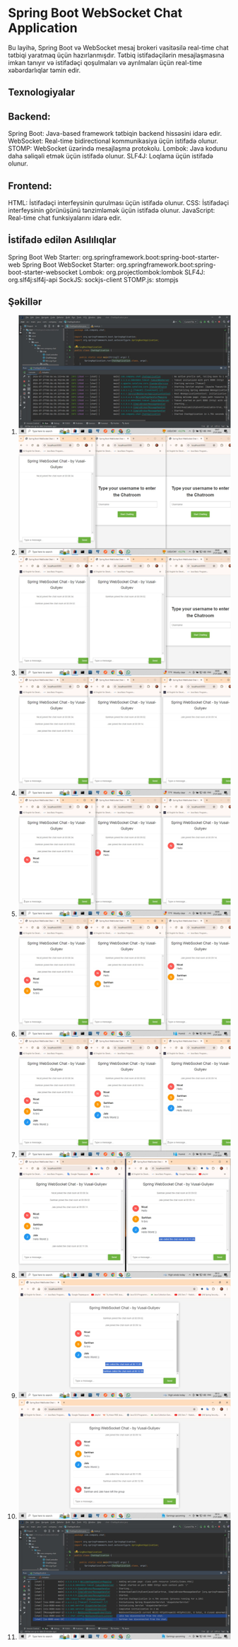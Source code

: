 # Spring Boot WebSocket Chat Application
Bu layihə, Spring Boot və WebSocket mesaj brokeri vasitəsilə real-time chat tətbiqi yaratmaq üçün hazırlanmışdır.
Tətbiq istifadəçilərin mesajlaşmasına imkan tanıyır və istifadəçi qoşulmaları və ayrılmaları üçün real-time xəbərdarlıqlar təmin edir.

## Texnologiyalar
## Backend:

Spring Boot: Java-based framework tətbiqin backend hissəsini idarə edir.
WebSocket: Real-time bidirectional kommunikasiya üçün istifadə olunur.
STOMP: WebSocket üzərində mesajlaşma protokolu.
Lombok: Java kodunu daha səliqəli etmək üçün istifadə olunur.
SLF4J: Loqlama üçün istifadə olunur.

## Frontend:

HTML: İstifadəçi interfeysinin qurulması üçün istifadə olunur.
CSS: İstifadəçi interfeysinin görünüşünü tənzimləmək üçün istifadə olunur.
JavaScript: Real-time chat funksiyalarını idarə edir.

## İstifadə edilən Asılılıqlar
Spring Boot Web Starter: org.springframework.boot:spring-boot-starter-web
Spring Boot WebSocket Starter: org.springframework.boot:spring-boot-starter-websocket
Lombok: org.projectlombok:lombok
SLF4J: org.slf4j:slf4j-api
SockJS: sockjs-client
STOMP.js: stompjs

## Şəkillər

1. ![Image 1](https://github.com/GuliyevVusal/websocket/raw/main/src/main/resources/static/images/image-1.jpg)
2. ![Image 2](https://github.com/GuliyevVusal/websocket/raw/main/src/main/resources/static/images/image-2.jpg)
3. ![Image 3](https://github.com/GuliyevVusal/websocket/raw/main/src/main/resources/static/images/image-3.jpg)
4. ![Image 4](https://github.com/GuliyevVusal/websocket/raw/main/src/main/resources/static/images/image-4.jpg)
5. ![Image 5](https://github.com/GuliyevVusal/websocket/raw/main/src/main/resources/static/images/image-5.jpg)
6. ![Image 6](https://github.com/GuliyevVusal/websocket/raw/main/src/main/resources/static/images/image-6.jpg)
7. ![Image 7](https://github.com/GuliyevVusal/websocket/raw/main/src/main/resources/static/images/image-7.jpg)
8. ![Image 8](https://github.com/GuliyevVusal/websocket/raw/main/src/main/resources/static/images/image-8.jpg)
9. ![Image 9](https://github.com/GuliyevVusal/websocket/raw/main/src/main/resources/static/images/image-9.jpg)
10. ![Image 10](https://github.com/GuliyevVusal/websocket/raw/main/src/main/resources/static/images/image-10.jpg)
11. ![Image 11](https://github.com/GuliyevVusal/websocket/raw/main/src/main/resources/static/images/image-11.jpg)

